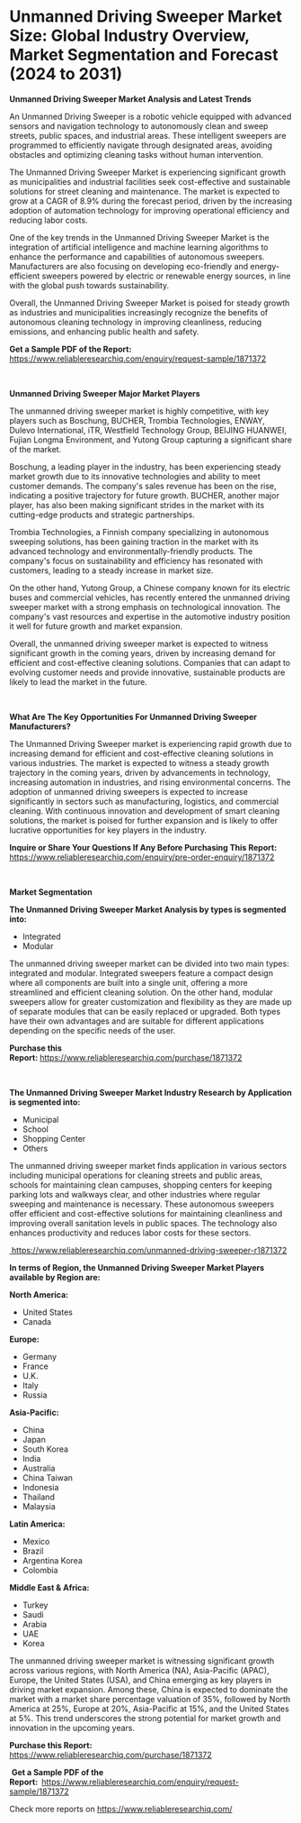 <p><h1>Unmanned Driving Sweeper Market Size: Global Industry Overview, Market Segmentation and Forecast (2024 to 2031)</h1></p><p><strong>Unmanned Driving Sweeper Market Analysis and Latest Trends</strong></p>
<p><p>An Unmanned Driving Sweeper is a robotic vehicle equipped with advanced sensors and navigation technology to autonomously clean and sweep streets, public spaces, and industrial areas. These intelligent sweepers are programmed to efficiently navigate through designated areas, avoiding obstacles and optimizing cleaning tasks without human intervention.</p><p>The Unmanned Driving Sweeper Market is experiencing significant growth as municipalities and industrial facilities seek cost-effective and sustainable solutions for street cleaning and maintenance. The market is expected to grow at a CAGR of 8.9% during the forecast period, driven by the increasing adoption of automation technology for improving operational efficiency and reducing labor costs.</p><p>One of the key trends in the Unmanned Driving Sweeper Market is the integration of artificial intelligence and machine learning algorithms to enhance the performance and capabilities of autonomous sweepers. Manufacturers are also focusing on developing eco-friendly and energy-efficient sweepers powered by electric or renewable energy sources, in line with the global push towards sustainability.</p><p>Overall, the Unmanned Driving Sweeper Market is poised for steady growth as industries and municipalities increasingly recognize the benefits of autonomous cleaning technology in improving cleanliness, reducing emissions, and enhancing public health and safety.</p></p>
<p><strong>Get a Sample PDF of the Report:&nbsp;</strong> <a href="https://www.reliableresearchiq.com/enquiry/request-sample/1871372">https://www.reliableresearchiq.com/enquiry/request-sample/1871372</a></p>
<p>&nbsp;</p>
<p><strong>Unmanned Driving Sweeper Major Market Players</strong></p>
<p><p>The unmanned driving sweeper market is highly competitive, with key players such as Boschung, BUCHER, Trombia Technologies, ENWAY, Dulevo International, iTR, Westfield Technology Group, BEIJING HUANWEI, Fujian Longma Environment, and Yutong Group capturing a significant share of the market. </p><p>Boschung, a leading player in the industry, has been experiencing steady market growth due to its innovative technologies and ability to meet customer demands. The company's sales revenue has been on the rise, indicating a positive trajectory for future growth. BUCHER, another major player, has also been making significant strides in the market with its cutting-edge products and strategic partnerships.</p><p>Trombia Technologies, a Finnish company specializing in autonomous sweeping solutions, has been gaining traction in the market with its advanced technology and environmentally-friendly products. The company's focus on sustainability and efficiency has resonated with customers, leading to a steady increase in market size.</p><p>On the other hand, Yutong Group, a Chinese company known for its electric buses and commercial vehicles, has recently entered the unmanned driving sweeper market with a strong emphasis on technological innovation. The company's vast resources and expertise in the automotive industry position it well for future growth and market expansion.</p><p>Overall, the unmanned driving sweeper market is expected to witness significant growth in the coming years, driven by increasing demand for efficient and cost-effective cleaning solutions. Companies that can adapt to evolving customer needs and provide innovative, sustainable products are likely to lead the market in the future.</p></p>
<p>&nbsp;</p>
<p><strong>What Are The Key Opportunities For Unmanned Driving Sweeper Manufacturers?</strong></p>
<p><p>The Unmanned Driving Sweeper market is experiencing rapid growth due to increasing demand for efficient and cost-effective cleaning solutions in various industries. The market is expected to witness a steady growth trajectory in the coming years, driven by advancements in technology, increasing automation in industries, and rising environmental concerns. The adoption of unmanned driving sweepers is expected to increase significantly in sectors such as manufacturing, logistics, and commercial cleaning. With continuous innovation and development of smart cleaning solutions, the market is poised for further expansion and is likely to offer lucrative opportunities for key players in the industry.</p></p>
<p><strong>Inquire or Share Your Questions If Any Before Purchasing This Report:</strong> <a href="https://www.reliableresearchiq.com/enquiry/pre-order-enquiry/1871372">https://www.reliableresearchiq.com/enquiry/pre-order-enquiry/1871372</a></p>
<p>&nbsp;</p>
<p><strong>Market Segmentation</strong></p>
<p><strong>The Unmanned Driving Sweeper Market Analysis by types is segmented into:</strong></p>
<p><ul><li>Integrated</li><li>Modular</li></ul></p>
<p><p>The unmanned driving sweeper market can be divided into two main types: integrated and modular. Integrated sweepers feature a compact design where all components are built into a single unit, offering a more streamlined and efficient cleaning solution. On the other hand, modular sweepers allow for greater customization and flexibility as they are made up of separate modules that can be easily replaced or upgraded. Both types have their own advantages and are suitable for different applications depending on the specific needs of the user.</p></p>
<p><strong>Purchase this Report:&nbsp;</strong><a href="https://www.reliableresearchiq.com/purchase/1871372">https://www.reliableresearchiq.com/purchase/1871372</a></p>
<p>&nbsp;</p>
<p><strong>The Unmanned Driving Sweeper Market Industry Research by Application is segmented into:</strong></p>
<p><ul><li>Municipal</li><li>School</li><li>Shopping Center</li><li>Others</li></ul></p>
<p><p>The unmanned driving sweeper market finds application in various sectors including municipal operations for cleaning streets and public areas, schools for maintaining clean campuses, shopping centers for keeping parking lots and walkways clear, and other industries where regular sweeping and maintenance is necessary. These autonomous sweepers offer efficient and cost-effective solutions for maintaining cleanliness and improving overall sanitation levels in public spaces. The technology also enhances productivity and reduces labor costs for these sectors.</p></p>
<p><a href="https://www.reliableresearchiq.com/unmanned-driving-sweeper-r1871372">&nbsp;https://www.reliableresearchiq.com/unmanned-driving-sweeper-r1871372</a></p>
<p><strong>In terms of Region, the Unmanned Driving Sweeper Market Players available by Region are:</strong></p>
<p>
    <p> <strong> North America: </strong>
        <ul>
            <li>United States</li>
            <li>Canada</li>
        </ul>
        </p> 
    <p> <strong> Europe: </strong>
        <ul>
            <li>Germany</li>
            <li>France</li>
            <li>U.K.</li>
            <li>Italy</li>
            <li>Russia</li>
        </ul>
        </p> 
    <p> <strong> Asia-Pacific: </strong>
        <ul>
            <li>China</li>
            <li>Japan</li>
            <li>South Korea</li>
            <li>India</li>
            <li>Australia</li>
            <li>China Taiwan</li>
            <li>Indonesia</li>
            <li>Thailand</li>
            <li>Malaysia</li>
        </ul>
        </p> 
    <p> <strong> Latin America: </strong>
        <ul>
            <li>Mexico</li>
            <li>Brazil</li>
            <li>Argentina Korea</li>
            <li>Colombia</li>
        </ul>
        </p> 
    <p> <strong> Middle East & Africa: </strong>
        <ul>
            <li>Turkey</li>
            <li>Saudi</li>
            <li>Arabia</li>
            <li>UAE</li>
            <li>Korea</li>
        </ul>
    </p>
    </p>
<p><p>The unmanned driving sweeper market is witnessing significant growth across various regions, with North America (NA), Asia-Pacific (APAC), Europe, the United States (USA), and China emerging as key players in driving market expansion. Among these, China is expected to dominate the market with a market share percentage valuation of 35%, followed by North America at 25%, Europe at 20%, Asia-Pacific at 15%, and the United States at 5%. This trend underscores the strong potential for market growth and innovation in the upcoming years.</p></p>
<p><strong>Purchase this Report: </strong><a href="https://www.reliableresearchiq.com/purchase/1871372">https://www.reliableresearchiq.com/purchase/1871372</a></p>
<p>&nbsp;<strong>Get a Sample PDF of the Report:&nbsp;&nbsp;</strong><a href="https://www.reliableresearchiq.com/enquiry/request-sample/1871372">https://www.reliableresearchiq.com/enquiry/request-sample/1871372</a></p>
<p><strong></strong></p>
<p>Check more reports on <a href="https://www.reliableresearchiq.com/">https://www.reliableresearchiq.com/</a></p>